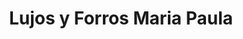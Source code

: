 ---
title: "Lujos y Forros Maria Paula"
url: /barbosa/lujos-y-forros-maria-paula/
shop: piezas de automóviles
---
